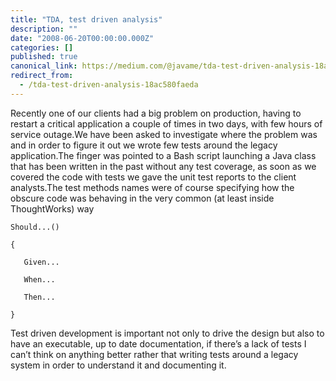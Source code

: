 ```yaml
---
title: "TDA, test driven analysis"
description: ""
date: "2008-06-20T00:00:00.000Z"
categories: []
published: true
canonical_link: https://medium.com/@javame/tda-test-driven-analysis-18ac580faeda
redirect_from:
  - /tda-test-driven-analysis-18ac580faeda
---
```


Recently one of our clients had a big problem on production, having to restart a critical application a couple of times in two days, with few hours of service outage.We have been asked to investigate where the problem was and in order to figure it out we wrote few tests around the legacy application.The finger was pointed to a Bash script launching a Java class that has been written in the past without any test coverage, as soon as we covered the code with tests we gave the unit test reports to the client analysts.The test methods names were of course specifying how the obscure code was behaving in the very common (at least inside ThoughtWorks) way

```
Should...()  

{     

   Given...     

   When...     

   Then...  

}
```

Test driven development is important not only to drive the design but also to have an executable, up to date documentation, if there’s a lack of tests I can’t think on anything better rather that writing tests around a legacy system in order to understand it and documenting it.
